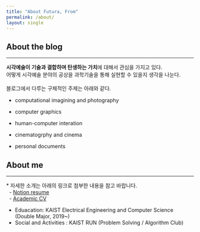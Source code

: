 ```yaml
---
title: "About Futura, From"
permalink: /about/
layout: single
---
```


## About the blog 
---
**시각예술이 기술과 결합하며 탄생하는 가치**에 대해서 관심을 가지고 있다.  
어떻게 시각예술 분야의 공상을 과학기술을 통해 실현할 수 있을지 생각을 나눈다.<br><br>
블로그에서 다루는 구체적인 주제는 아래와 같다. 
- computational imagining and photography 

- computer graphics
- human-computer interation 
- cinematogrphy and cinema 
- personal documents 

## About me 
---
\* 자세한 소개는 아래의 링크로 첨부한 내용을 참고 바랍니다. <br>
&nbsp;&nbsp;- [Notion resume ](google.com)<br>
&nbsp;&nbsp;- [Academic CV](google.com)

- Eduacation: KAIST Electrical Engineering and Computer Science (Double Major, 2019~)<br>
- Social and Activities : KAIST RUN (Problem Solving / Algorithm Club)
